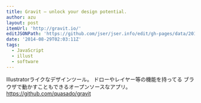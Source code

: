 ```yaml
---
title: Gravit – unlock your design potential.
author: azu
layout: post
itemUrl: 'http://gravit.io/'
editJSONPath: 'https://github.com/jser/jser.info/edit/gh-pages/data/2014/08/index.json'
date: '2014-08-29T02:03:11Z'
tags:
  - JavaScript
  - illust
  - software
---
```

Illustratorライクなデザインツール。
ドローやレイヤー等の機能を持ってる
ブラウザで動かすこともできるオープンソースなアプリ。
https://github.com/quasado/gravit
